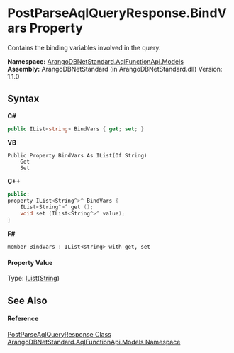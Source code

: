# PostParseAqlQueryResponse.BindVars Property 
 

Contains the binding variables involved in the query.

**Namespace:**&nbsp;<a href="e03acbe1-782e-533e-7ffe-cd51613ed54f">ArangoDBNetStandard.AqlFunctionApi.Models</a><br />**Assembly:**&nbsp;ArangoDBNetStandard (in ArangoDBNetStandard.dll) Version: 1.1.0

## Syntax

**C#**<br />
``` C#
public IList<string> BindVars { get; set; }
```

**VB**<br />
``` VB
Public Property BindVars As IList(Of String)
	Get
	Set
```

**C++**<br />
``` C++
public:
property IList<String^>^ BindVars {
	IList<String^>^ get ();
	void set (IList<String^>^ value);
}
```

**F#**<br />
``` F#
member BindVars : IList<string> with get, set

```


#### Property Value
Type: <a href="https://docs.microsoft.com/dotnet/api/system.collections.generic.ilist-1" target="_blank" rel="noopener noreferrer">IList</a>(<a href="https://docs.microsoft.com/dotnet/api/system.string" target="_blank" rel="noopener noreferrer">String</a>)

## See Also


#### Reference
<a href="93722abf-a9df-0ec5-cef8-a90af3bcf2e3">PostParseAqlQueryResponse Class</a><br /><a href="e03acbe1-782e-533e-7ffe-cd51613ed54f">ArangoDBNetStandard.AqlFunctionApi.Models Namespace</a><br />